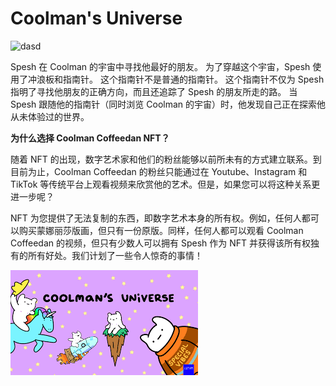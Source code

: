 # Coolman's Universe


![dasd](\dasd.png)

<p>Spesh 在 Coolman 的宇宙中寻找他最好的朋友。 为了穿越这个宇宙，Spesh 使用了冲浪板和指南针。 这个指南针不是普通的指南针。 这个指南针不仅为 Spesh 指明了寻找他朋友的正确方向，而且还追踪了 Spesh 的朋友所走的路。 当 Spesh 跟随他的指南针（同时浏览 Coolman 的宇宙）时，他发现自己正在探索他从未体验过的世界。</p>

**为什么选择 Coolman Coffeedan NFT？**

随着 NFT 的出现，数字艺术家和他们的粉丝能够以前所未有的方式建立联系。到目前为止，Coolman Coffeedan 的粉丝只能通过在 Youtube、Instagram 和 TikTok 等传统平台上观看视频来欣赏他的艺术。但是，如果您可以将这种关系更进一步呢？

NFT 为您提供了无法复制的东西，即数字艺术本身的所有权。例如，任何人都可以购买蒙娜丽莎版画，但只有一份原版。同样，任何人都可以观看 Coolman Coffeedan 的视频，但只有少数人可以拥有 Spesh 作为 NFT 并获得该所有权独有的所有好处。我们计划了一些令人惊奇的事情！

![ndsifn](ndsifn.png)
